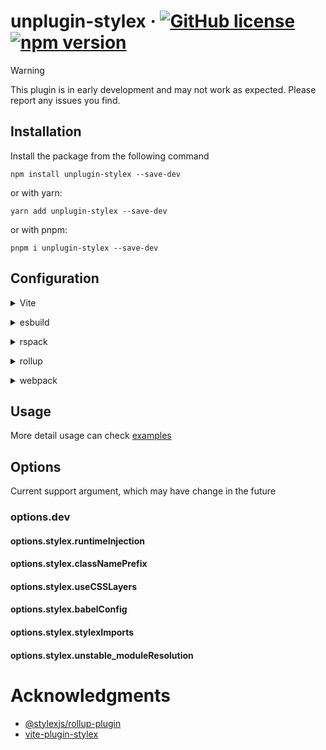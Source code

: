 # unplugin-stylex &middot; [![GitHub license](https://img.shields.io/badge/license-MIT-blue.svg)](https://github.com/eryue0220/unplugin-stylex/blob/main/LICENSE) [![npm version](https://img.shields.io/npm/v/unplugin-stylex.svg?style=flat)](https://www.npmjs.com/package/unplugin-stylex)

> [!WARNING]  
> This plugin is in early development and may not work as expected. Please report any issues you find.

## Installation

Install the package from the following command

```shell
npm install unplugin-stylex --save-dev
```

or with yarn:

```shell
yarn add unplugin-stylex --save-dev
```

or with pnpm:

```shell
pnpm i unplugin-stylex --save-dev
```

## Configuration

<details>
<summary>Vite</summary><br>

```js
// vite.config.js
import { defineConfig } from 'vite'
import stylexPlugin from 'unplugin-stylex/vite'

export default defineConfig({
  plugins: [
    stylexPlugin({ /* options */}),
  ],
})
```

</br></details>

<details>
<summary>esbuild</summary><br>

```js
// esbuild.config.js
import { build } from 'esbuild'
import stylexPlugin from 'unplugin-stylex/esbuild'

export default {
  plugins: [
    stylexPlugin({ /* options */ }),
  ],
}
```

</br></details>

<details>
<summary>rspack</summary><br>

```js
// rspack.config.js
import stylexPlugin from 'unplugin-stylex/rspack'

module.exports = {
  // other rspack config
  plugins: [
    stylexPlugin({ /* options */}),
  ],
}
```

</br></details>

<details>
<summary>rollup</summary><br>

```js
// rollup.config.js
import stylexRollupPlugin from 'unplugin-stylex/rollup'

export default {
  // other rollup config
  plugins: [
    stylexRollupPlugin({ /* options */}),
  ],
}
```

</br></details>

<details>
<summary>webpack</summary><br>

```js
// webpack.config.js
import stylexWebpackPlugin from 'unplugin-stylex/webpack'

module.exports = {
  // other webpack config
  plugins: [
    stylexWebpackPlugin({ /* options */}),
  ],
}
```

</br></details>

## Usage

More detail usage can check [examples](https://github.com/eryue0220/unplugin-stylex/tree/main/examples)

## Options

Current support argument, which may have change in the future

### options.dev

#### options.stylex.runtimeInjection

#### options.stylex.classNamePrefix

#### options.stylex.useCSSLayers

#### options.stylex.babelConfig

#### options.stylex.stylexImports

#### options.stylex.unstable_moduleResolution

# Acknowledgments

- [@stylexjs/rollup-plugin](https://github.com/facebook/stylex/tree/main/packages/rollup-plugin)
- [vite-plugin-stylex](https://github.com/HorusGoul/vite-plugin-stylex)